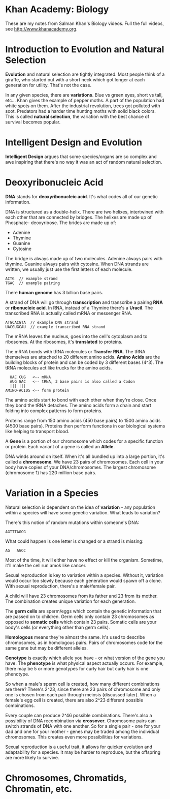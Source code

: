 Khan Academy: Biology
=======================

These are my notes from Salman Khan's Biology videos.  Full the full videos,
see <http://www.khanacademy.org>.

Introduction to Evolution and Natural Selection
===============================================

**Evolution** and natural selection are tightly integrated.  Most people
think of a giraffe, who started out with a short neck which got longer at each
generation for utility.  That's not the case.

In any given species, there are **variations**.  Blue vs green eyes, short vs
tall, etc...  Khan gives the example of pepper moths.  A part of the
population had white spots on them.  After the industrial revolution, trees
got polluted with soot.  Predators had a harder time hunting moths with solid
black colors.  This is called **natural selection**, the variation with the best
chance of survival becomes popular.

Intelligent Design and Evolution
================================

**Intelligent Design** argues that some species/organs are so complex and awe
inspiring that there's no way it was an act of random natural selection.

Deoxyribonucleic Acid
=====================

**DNA** stands for **deoxyribonucleic acid**.  It's what codes all of our genetic
information.

DNA is structured as a double-helix.  There are two helixes, intertwined with
each other that are connected by bridges.  The helixes are made up of Phosphate-
deoxyribose.  The brides are made up of:

* Adenine
* Thymine
* Guanine
* Cytosine

The bridge is always made up of two molecules.  Adenine always pairs with
thymine.  Guanine always pairs with cytosine.  When DNA strands are written,
we usually just use the first letters of each molecule.

    ACTG  // example strand
    TGAC  // example pairing

There **human genome** has 3 billion base pairs.

A strand of DNA will go through **transcription** and transcribe a pairing
**RNA** or **ribonucleic acid**.  In RNA, instead of a Thymine there's a
**Uracil**.  The transcribed RNA is actually called mRNA or messenger RNA.

    ATGCACGTA  // example DNA strand
    UACGUGCAU  // example transcribed RNA strand
 
The mRNA leaves the nucleus, goes into the cell's cytoplasm and to ribosomes.
At the ribosomes, it's **translated** to proteins.

The mRNA bonds with tRNA molecules or **Transfer RNA**.  The tRNA themselves are
attached to 20 different amino acids.  **Amino Acids** are the building blocks
of protein and can be coded by 3 different bases (4^3).  The tRNA molecules
act like trucks for the amino acids.

      UAC CUG   <-- mRNA
      AUG GAC   <-- tRNA, 3 base pairs is also called a Codon
      ||| |||
    AMINO-ACIDS <-- form protein

The amino acids start to bond with each other when they're close.  Once they
bond the tRNA detaches.  The amino acids form a chain and start folding into
complex patterns to form proteins.

Proteins range from 150 amino acids (450 base pairs) to 1500 amino acids (4500
base pairs).  Proteins then perform functions in our biological systems like
helping to transport blood.

A **Gene** is a portion of our chromosome which codes for a specific function or
protein.  Each variant of a gene is called an **Allele**.

DNA winds around on itself.  When it's all bundled up into a large portion, it's
called a **chromosome**.  We have 23 pairs of chromosomes.  Each cell in your
body have copies of your DNA/chromosomes.  The largest chromosome (chromosome 1)
has 220 million base pairs.

Variation in a Species
======================

Natural selection is dependent on the idea of **variation** - any population
within a species will have some genetic variation.  What leads to variation?

There's this notion of random mutations within someone's DNA:

    AGTTTAGCG

What could happen is one letter is changed or a strand is missing:

    AG   AGCC

Most of the time, it will either have no effect or kill the organism.  Sometime,
it'll make the cell run amok like cancer.

Sexual reproduction is key to variation within a species.  Without it, variation
would occur too slowly because each generation would spawn off a clone.  With
sexual reproduction, there's a male/female pair.

A child will have 23 chromosomes from its father and 23 from its mother.  The
combination creates unique variation for each generation.

The **germ cells** are sperm/eggs which contain the genetic information that
are passed on to children.  Germ cells only contain 23 chromosomes as opposed
to **somatic cells** which contain 23 pairs.  Somatic cells are your body's
cells (or everything other than germ cells).

**Homologous** means they're almost the same.  It's used to describe chromosomes,
as in homologous pairs.  Pairs of chromosomes code for the same gene but may
be different alleles.

**Genotype** is exactly which allele you have - or what version of the gene you
have.  The **phenotype** is what physical aspect actually occurs.  For example,
there may be 5 or more genotypes for curly hair but curly hair is one phenotype.

So when a male's sperm cell is created, how many different combinations are
there?  There's 2^23, since there are 23 pairs of chromosome and only one is
chosen from each pair through meiosis (discussed later).  When a female's egg
cell is created, there are also 2^23 different possible combinations.

Every couple can produce 2^46 possible combinations.  There's also a possibility
of DNA recombination via **crossover**.  Chromosome pairs can switch strands of
DNA with one another.  So for a single pair - one for your dad and one for your
mother - genes may be traded among the individual chromosomes.  This creates
even more possibilities for variations.

Sexual reproduction is a useful trait, it allows for quicker evolution and
adaptability for a species.  It may be harder to reproduce, but the offspring
are more likely to survive.

Chromosomes, Chromatids, Chromatin, etc.
========================================

